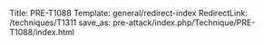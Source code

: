 Title: PRE-T1088
Template: general/redirect-index
RedirectLink: /techniques/T1311
save_as: pre-attack/index.php/Technique/PRE-T1088/index.html